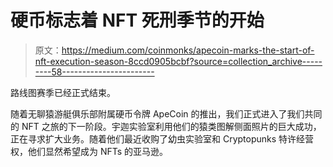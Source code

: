 # 硬币标志着 NFT 死刑季节的开始

> 原文：<https://medium.com/coinmonks/apecoin-marks-the-start-of-nft-execution-season-8ccd0905bcbf?source=collection_archive---------58----------------------->

路线图赛季已经正式结束。

随着无聊猿游艇俱乐部附属硬币令牌 ApeCoin 的推出，我们正式进入了我们共同的 NFT 之旅的下一阶段。宇迦实验室利用他们的猿类图解侧面照片的巨大成功，正在寻求扩大业务。随着他们最近收购了幼虫实验室和 Cryptopunks 特许经营权，他们显然希望成为 NFTs 的亚马逊。
